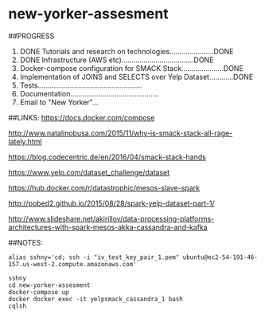# new-yorker-assesment

##PROGRESS
1. DONE Tutorials and research on technologies......................DONE
2. DONE Infrastructure (AWS etc)....................................DONE
3. Docker-compose configuration for SMACK Stack.....................DONE
3. Implementation of JOINS and SELECTS over Yelp Dataset............DONE
4. Tests....................................................
5. Documentation............................................
6. Email to "New Yorker"...

##LINKS:
https://docs.docker.com/compose

http://www.natalinobusa.com/2015/11/why-is-smack-stack-all-rage-lately.html

https://blog.codecentric.de/en/2016/04/smack-stack-hands

https://www.yelp.com/dataset_challenge/dataset

https://hub.docker.com/r/datastrophic/mesos-slave-spark

http://pobed2.github.io/2015/08/28/spark-yelp-dataset-part-1/

http://www.slideshare.net/akirillov/data-processing-platforms-architectures-with-spark-mesos-akka-cassandra-and-kafka

##NOTES:
```
alias sshny='cd; ssh -i "iv_test_key_pair_1.pem" ubuntu@ec2-54-191-46-157.us-west-2.compute.amazonaws.com'

sshny
cd new-yorker-assesment
docker-compose up
docker docker exec -it yelpsmack_cassandra_1 bash
cqlsh
```
